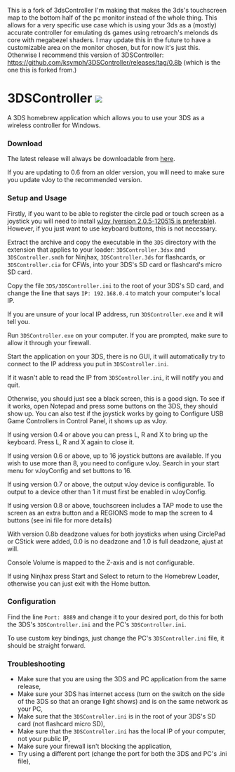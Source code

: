 This is a fork of 3dsController I'm making that makes the 3ds's touchscreen map to the bottom half of the pc monitor instead of the whole thing.
This allows for a very specific use case which is using your 3ds as a (mostly) accurate controller for emulating ds games using retroarch's melonds ds core with megabezel shaders.
I may update this in the future to have a customizable area on the monitor chosen, but for now it's just this.
Otherwise I recommend this version of 3DSController: https://github.com/ksymph/3DSController/releases/tag/0.8b
(which is the one this is forked from.)

3DSController ![](/3DS/cxi/icon48x48.png?raw=true)
===
A 3DS homebrew application which allows you to use your 3DS as a wireless controller for Windows.

### Download
The latest release will always be downloadable from [here](https://github.com/CTurt/3DSController/releases/).

If you are updating to 0.6 from an older version, you will need to make sure you update vJoy to the recommended version.

### Setup and Usage
Firstly, if you want to be able to register the circle pad or touch screen as a joystick you will need to install [vJoy (version 2.0.5-120515 is preferable)](http://sourceforge.net/projects/vjoystick/files/Beta%202.x/2.0.5-120515/vJoy_205_050515.exe/download). However, if you just want to use keyboard buttons, this is not necessary.

Extract the archive and copy the executable in the `3DS` directory with the extension that applies to your loader: `3DSController.3dsx` and `3DSController.smdh` for Ninjhax, `3DSController.3ds` for flashcards, or `3DSController.cia` for CFWs, into your 3DS's SD card or flashcard's micro SD card.

Copy the file `3DS/3DSController.ini` to the root of your 3DS's SD card, and change the line that says `IP: 192.168.0.4` to match your computer's local IP.

If you are unsure of your local IP address, run `3DSController.exe` and it will tell you.

Run `3DSController.exe` on your computer. If you are prompted, make sure to allow it through your firewall.

Start the application on your 3DS, there is no GUI, it will automatically try to connect to the IP address you put in `3DSController.ini`.

If it wasn't able to read the IP from `3DSController.ini`, it will notify you and quit.

Otherwise, you should just see a black screen, this is a good sign. To see if it works, open Notepad and press some buttons on the 3DS, they should show up. You can also test if the joystick works by going to Configure USB Game Controllers in Control Panel, it shows up as vJoy.

If using version 0.4 or above you can press L, R and X to bring up the keyboard. Press L, R and X again to close it.

If using version 0.6 or above, up to 16 joystick buttons are available. If you wish to use more than 8, you need to configure vJoy. Search in your start menu for vJoyConfig and set buttons to 16.

If using version 0.7 or above, the output vJoy device is configurable. To output to a device other than 1 it must first be enabled in vJoyConfig.

If using version 0.8 or above, touchscreen includes a TAP mode to use the screen as an extra button and a REGIONS mode to map the screen to 4 buttons (see ini file for more details)

With version 0.8b deadzone values for both joysticks when using CirclePad or CStick were added, 0.0 is no deadzone and 1.0 is full deadzone, ajust at will.

Console Volume is mapped to the Z-axis and is not configurable.

If using Ninjhax press Start and Select to return to the Homebrew Loader, otherwise you can just exit with the Home button.

### Configuration
Find the line `Port: 8889` and change it to your desired port, do this for both the 3DS's `3DSController.ini` and the PC's `3DSController.ini`.

To use custom key bindings, just change the PC's `3DSController.ini` file, it should be straight forward.

### Troubleshooting
- Make sure that you are using the 3DS and PC application from the same release,
- Make sure your 3DS has internet access (turn on the switch on the side of the 3DS so that an orange light shows) and is on the same network as your PC,
- Make sure that the `3DSController.ini` is in the root of your 3DS's SD card (not flashcard micro SD),
- Make sure that the `3DSController.ini` has the local IP of your computer, not your public IP,
- Make sure your firewall isn't blocking the application,
- Try using a different port (change the port for both the 3DS and PC's .ini file),
